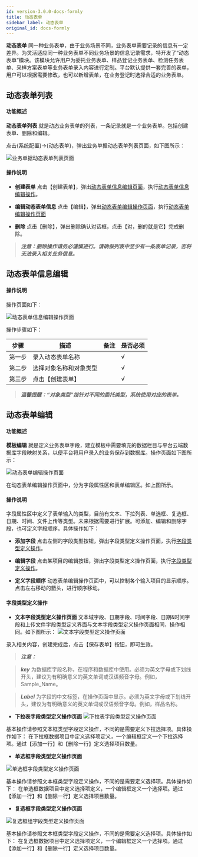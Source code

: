 ```yaml
---
id: version-3.0.0-docs-formly
title: 动态表单
sidebar_label: 动态表单
original_id: docs-formly
---
```


**动态表单** 同一种业务表单，由于业务场景不同，业务表单需要记录的信息有一定差异。为灵活适应同一种业务表单不同业务场景的信息记录需求，特开发了“动态表单”模块。该模块允许用户为委托业务表单、样品登记业务表单、检测任务表单、采样方案表单等业务表单录入内容进行定制。平台默认提供一套完善的表单，用户可以根据需要修改，也可以新增表单，在业务登记时选择合适的业务表单。

## 动态表单列表
#### 功能概述
**动态表单列表** 就是动态业务表单的列表，一条记录就是一个业务表单。包括创建表单、删除和编辑。

点击{系统配置}→{动态表单}，弹出业务单据动态表单列表页面，如下图所示：

![业务单据动态表单列表页面](http://datmfiles.ebookchain.org/1L9a28NvdFs%E7%B3%BB%E7%BB%9F%E9%85%8D%E7%BD%AE-%E5%8A%A8%E6%80%81%E8%A1%A8%E5%8D%95-%E5%8A%A8%E6%80%81%E8%A1%A8%E5%8D%95%E5%88%97%E8%A1%A8.png "业务单据动态表单列表页面")

#### 操作说明

- **创建表单** 点击【创建表单】，弹出[动态表单信息编辑页面](#动态表单信息编辑操作页面)，执行[动态表单信息编辑操作](#动态表单信息编辑操作)。

- **编辑动态表单信息** 点击【编辑】，弹出[动态表单编辑操作页面](#动态表单编辑操作页面)，执行[动态表单编辑操作页面](#动态表单编辑操作页面) 

- **删除** 点击【删除】，弹出删除确认对话框，点击【对，删的就是它】完成删除。

>***注意：删除操作请务必谨慎进行。请确保列表中至少有一条表单记录，否将无法录入相关业务信息。***

 <html><span id='动态表单信息编辑'></span></html>

## 动态表单信息编辑

#### 操作说明
操作页面如下：

 <html><span id='动态表单信息编辑操作页面'></span></html>

![动态表单信息编辑操作页面](http://datmfiles.ebookchain.org/1L9cOeYp9oA%E7%B3%BB%E7%BB%9F%E9%85%8D%E7%BD%AE-%E5%8A%A8%E6%80%81%E8%A1%A8%E5%8D%95-%E5%8A%A8%E6%80%81%E8%A1%A8%E5%8D%95%E4%BF%A1%E6%81%AF%E7%BC%96%E8%BE%91%E6%93%8D%E4%BD%9C%E9%A1%B5%E9%9D%A2.png "动态表单信息编辑操作页面")

操作步骤如下：

| 步骤 | 描述| 备注 |是否必须 | 
| ------ | --- | --- |--- |
| 第一步 | 录入动态表单名称    |     |  √ |  
| 第二步 | 选择对象名称和对象类型    |     |  √ |    
| 第三步 | 点击【创建表单】    |     | √  | 

>***温馨提醒：“对象类型”指针对不同的委托类型，系统使用对应的表单。***

## 动态表单编辑
#### 功能概述
**模板编辑** 就是定义业务表单字段，建立模板中需要填充的数据栏目与平台云端数据库字段映射关系，以便平台将用户录入的业务保存到数据库。操作页面如下图所示：

 <html><span id='动态表单编辑操作页面'></span></html>

![动态表单编辑操作页面](http://datmfiles.ebookchain.org/1L9gzejKCAe%E7%B3%BB%E7%BB%9F%E9%85%8D%E7%BD%AE-%E5%8A%A8%E6%80%81%E8%A1%A8%E5%8D%95-%E5%8A%A8%E6%80%81%E8%A1%A8%E5%8D%95%E7%BC%96%E8%BE%91%E6%93%8D%E4%BD%9C%E9%A1%B5%E9%9D%A2.png "动态表单编辑操作页面")

在动态表单编辑操作页面中，分为字段属性区和表单编辑区。如上图所示。

#### 操作说明

字段属性区中定义了表单输入的类型，目前有文本、下拉列表、单选框、复选框、日期、时间、文件上传等类型。未来根据需要进行扩展。可添加、编辑和删除字段，也可定义字段顺序。具体操作如下：

- **添加字段** 点击左侧的字段类型按钮，弹出字段类型定义操作页面，执行[字段类型定义操作](#字段类型定义操作)。

- **编辑字段** 点击某项目的编辑按钮，弹出字段类型定义操作页面，执行[字段类型定义操作](#字段类型定义操作)。

- **定义字段顺序** 动态表单编辑操作页面中，可以控制各个输入项目的显示顺序。点击左右移动的箭头，进行顺序移动。

#### 字段类型定义操作
- **文本字段类型定义操作页面** 文本域字段、日期字段、时间字段、日期&时间字段和上传文件字段类型定义界面与文本字段类型定义操作页面相同，操作相同。如下图所示：
![文本字段类型定义操作页面](http://datmfiles.ebookchain.org/1L9z6Ene2Rr%E7%B3%BB%E7%BB%9F%E9%85%8D%E7%BD%AE-%E5%8A%A8%E6%80%81%E8%A1%A8%E5%8D%95-%E6%96%87%E6%9C%AC%E8%BE%93%E5%85%A5%E6%A1%86.png "文本字段类型定义操作页面")

录入相关内容，创建完成后，点击【保存表单】按钮，即可生效。

>***注意：***

>***key*** 为数据库字段名称，在程序和数据库中使用。必须为英文字母或下划线开头，建议为有明确意义的英文单词或汉语频音字母。例如，Sample_Name。

>***Label*** 为字段的中文标签，在操作页面中显示。必须为英文字母或下划线开头，建议为有明确意义的英文单词或汉语频音字母。例如，样品名称。


- **下拉表字段类型定义操作页面** 
![下拉表字段类型定义操作页面](http://datmfiles.ebookchain.org/1L9zfroRhDJ%E7%B3%BB%E7%BB%9F%E9%85%8D%E7%BD%AE-%E5%8A%A8%E6%80%81%E8%A1%A8%E5%8D%95-%E4%B8%8B%E6%8B%89%E5%88%97%E8%A1%A8.png "下拉表字段类型定义操作页面")

基本操作请参照文本框类型字段定义操作，不同的是需要定义下拉选择项。具体操作如下：
在下拉框数据项目中定义选择项定义，一个编辑框定义一个下拉选择项。通过【添加一行】和【删除一行】定义选择项目数量。

- **单选框字段类型定义操作页面** 

![单选框字段类型定义操作页面](http://datmfiles.ebookchain.org/1L9zpAoPdAz%E7%B3%BB%E7%BB%9F%E9%85%8D%E7%BD%AE-%E5%8A%A8%E6%80%81%E8%A1%A8%E5%8D%95-%E5%8D%95%E9%80%89%E6%A1%86.png "单选框字段类型定义操作页面")

基本操作请参照文本框类型字段定义操作，不同的是需要定义选择项。具体操作如下：
在单选框数据项目中定义选择项定义，一个编辑框定义一个选择项。通过【添加一行】和【删除一行】定义选择项目数量。

- **复选框字段类型定义操作页面** 

![复选框组字段类型定义操作页面](http://datmfiles.ebookchain.org/1L9zw9fnT2i%E7%B3%BB%E7%BB%9F%E9%85%8D%E7%BD%AE-%E5%8A%A8%E6%80%81%E8%A1%A8%E5%8D%95-%E5%A4%8D%E9%80%89%E6%A1%86.png "复选框组字段类型定义操作页面")

基本操作请参照文本框类型字段定义操作，不同的是需要定义选择项。具体操作如下：
在复选框数据项目中定义选择项定义，一个编辑框定义一个选择项。通过【添加一行】和【删除一行】定义选择项目数量。

